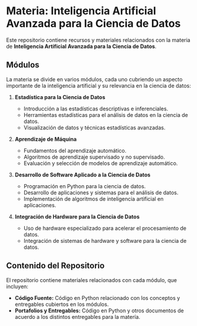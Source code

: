 # Materia: Inteligencia Artificial Avanzada para la Ciencia de Datos

Este repositorio contiene recursos y materiales relacionados con la materia de **Inteligencia Artificial Avanzada para la Ciencia de Datos**. 

## Módulos

La materia se divide en varios módulos, cada uno cubriendo un aspecto importante de la inteligencia artificial y su relevancia en la ciencia de datos:

1. **Estadística para la Ciencia de Datos**
   - Introducción a las estadísticas descriptivas e inferenciales.
   - Herramientas estadísticas para el análisis de datos en la ciencia de datos.
   - Visualización de datos y técnicas estadísticas avanzadas.

2. **Aprendizaje de Máquina**
   - Fundamentos del aprendizaje automático.
   - Algoritmos de aprendizaje supervisado y no supervisado.
   - Evaluación y selección de modelos de aprendizaje automático.

3. **Desarrollo de Software Aplicado a la Ciencia de Datos**
   - Programación en Python para la ciencia de datos.
   - Desarrollo de aplicaciones y sistemas para el análisis de datos.
   - Implementación de algoritmos de inteligencia artificial en aplicaciones.

4. **Integración de Hardware para la Ciencia de Datos**
   - Uso de hardware especializado para acelerar el procesamiento de datos.
   - Integración de sistemas de hardware y software para la ciencia de datos.

## Contenido del Repositorio

El repositorio contiene materiales relacionados con cada módulo, que incluyen:

- **Código Fuente:** Código en Python relacionado con los conceptos y entregables cubiertos en los módulos.
- **Portafolios y Entregables:** Código en Python y otros documentos de acuerdo a los distintos entregables para la matería.
